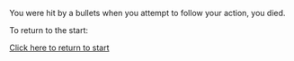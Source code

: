 You were hit by a bullets when you attempt to follow your action, you died.

To return to the start:

[Click here to return to start](../D-Day.md)